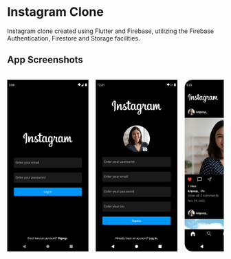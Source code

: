 # Instagram Clone

Instagram clone created using Flutter and Firebase, utilizing the Firebase Authentication, Firestore and Storage facilities.

## App Screenshots

<pre> 
<img src=https://github.com/Kripa8702/InstagramClone/blob/master/ss3.png height="400">  <img src=https://github.com/Kripa8702/InstagramClone/blob/master/ss4.png height="400">  <img src=https://github.com/Kripa8702/InstagramClone/blob/master/ss1.png height="400">  <img src=https://github.com/Kripa8702/InstagramClone/blob/master/ss2.png height="400"> 
</pre>

